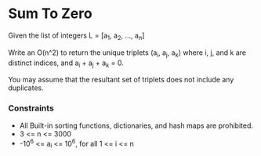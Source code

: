 # Sum To Zero

Given the list of integers L = [a<sub>1</sub>, a<sub>2</sub>, ..., a<sub>n</sub>]

Write an O(n^2) to return the unique triplets (a<sub>i</sub>, a<sub>j</sub>, a<sub>k</sub>)
where i, j, and k are distinct indices, and a<sub>i</sub> + a<sub>j</sub> + a<sub>k</sub> = 0.

You may assume that the resultant set of triplets does not include any duplicates.

### Constraints

- All Built-in sorting functions, dictionaries, and hash maps are prohibited.
- 3 <= n <= 3000
- -10<sup>6</sup> <= a<sub>i</sub> <= 10<sup>6</sup>, for all 1 <= i <= n